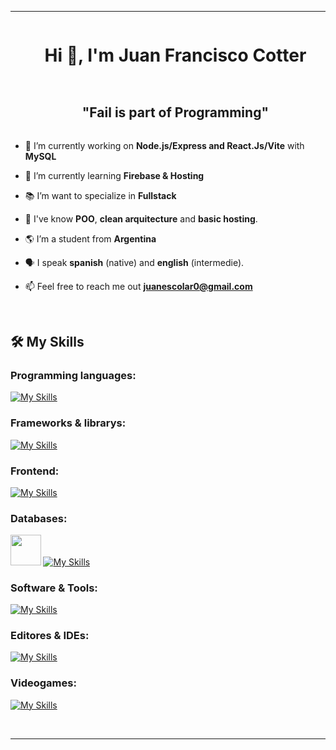<hr>
<!--h1 without bottom border-->
<div id="user-content-toc">
  <ul align="center">
    <summary><h1 style="display: inline-block">Hi 👋, I'm Juan Francisco Cotter</h1></summary>
  </ul>
</div>

<!--h2 without bottom border-->
<div id="user-content-toc">
  <ul align="center">
    <summary><h2 style="display: inline-block"> "Fail is part of Programming" </h2></summary>
  </ul>
</div>


<!--Intro start-->
- 🔭 I’m currently working on **Node.js/Express and React.Js/Vite** with **MySQL**

- 🌱 I’m currently learning **Firebase & Hosting**

- 📚 I’m want to specialize in **Fullstack**

- 📖 I've know **POO**, **clean arquitecture** and **basic hosting**.

- 🌎 I’m a student from **Argentina**

- 🗣️ I speak **spanish** (native) and **english** (intermedie).

- 📫 Feel free to reach me out **juanescolar0@gmail.com**

<!--Intro end-->

 <br/>

## 🛠️ My Skills

<h3>Programming languages:</h3>

[![My Skills](https://skillicons.dev/icons?i=php,js,cs,java,kotlin)](https://skillicons.dev)

<h3>Frameworks & librarys:</h3>

[![My Skills](https://skillicons.dev/icons?i=dotnet,nodejs,react,vite,express)](https://skillicons.dev)

<h3>Frontend:</h3>

[![My Skills](https://skillicons.dev/icons?i=html,css)](https://skillicons.dev)

<h3>Databases:</h3>
  
<img src="https://github.com/user-attachments/assets/7b4ecb00-b756-4d47-be2f-8561ce7ec254" width="48.5"> [![My Skills](https://skillicons.dev/icons?i=mysql,mongodb,firebase)](https://skillicons.dev)

<h3>Software & Tools:</h3>

[![My Skills](https://skillicons.dev/icons?i=github,git,npm,postman)](https://skillicons.dev)

<h3>Editores & IDEs:</h3>

[![My Skills](https://skillicons.dev/icons?i=visualstudio,vscode,arduino,androidstudio)](https://skillicons.dev)

<h3>Videogames:</h3>

[![My Skills](https://skillicons.dev/icons?i=unity,blender)](https://skillicons.dev)

<br> 
<hr>
